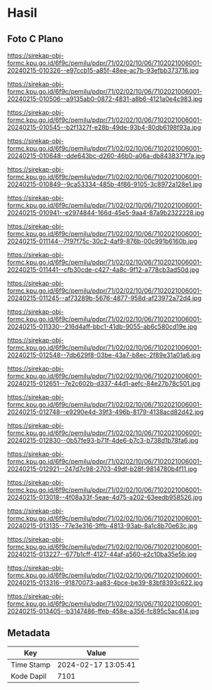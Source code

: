 # Hasil

## Foto C Plano

https://sirekap-obj-formc.kpu.go.id/6f9c/pemilu/pdpr/71/02/02/10/06/7102021006001-20240215-010326--e97ccb15-a85f-48ee-ac7b-93efbb373716.jpg

https://sirekap-obj-formc.kpu.go.id/6f9c/pemilu/pdpr/71/02/02/10/06/7102021006001-20240215-010506--a9135ab0-0872-4831-a8b6-4121a0e4c983.jpg

https://sirekap-obj-formc.kpu.go.id/6f9c/pemilu/pdpr/71/02/02/10/06/7102021006001-20240215-010545--b2f1327f-e28b-49de-93b4-80db6198f93a.jpg

https://sirekap-obj-formc.kpu.go.id/6f9c/pemilu/pdpr/71/02/02/10/06/7102021006001-20240215-010648--dde643bc-d260-46b0-a06a-db8438371f7a.jpg

https://sirekap-obj-formc.kpu.go.id/6f9c/pemilu/pdpr/71/02/02/10/06/7102021006001-20240215-010849--9ca53334-485b-4f86-9105-3c8972a128e1.jpg

https://sirekap-obj-formc.kpu.go.id/6f9c/pemilu/pdpr/71/02/02/10/06/7102021006001-20240215-010941--e2974844-166d-45e5-9aa4-87a9b2322228.jpg

https://sirekap-obj-formc.kpu.go.id/6f9c/pemilu/pdpr/71/02/02/10/06/7102021006001-20240215-011144--7f97f75c-30c2-4af9-876b-00c991b6160b.jpg

https://sirekap-obj-formc.kpu.go.id/6f9c/pemilu/pdpr/71/02/02/10/06/7102021006001-20240215-011441--cfb30cde-c427-4a8c-9f12-a778cb3ad50d.jpg

https://sirekap-obj-formc.kpu.go.id/6f9c/pemilu/pdpr/71/02/02/10/06/7102021006001-20240215-011245--af73289b-5676-4877-958d-af23972a72d4.jpg

https://sirekap-obj-formc.kpu.go.id/6f9c/pemilu/pdpr/71/02/02/10/06/7102021006001-20240215-011330--216d4aff-bbc1-41db-9055-ab6c580cd19e.jpg

https://sirekap-obj-formc.kpu.go.id/6f9c/pemilu/pdpr/71/02/02/10/06/7102021006001-20240215-012548--7db629f8-03be-43a7-b8ec-2f89e31a01a6.jpg

https://sirekap-obj-formc.kpu.go.id/6f9c/pemilu/pdpr/71/02/02/10/06/7102021006001-20240215-012651--7e2c602b-d337-44d1-aefc-84e27b78c501.jpg

https://sirekap-obj-formc.kpu.go.id/6f9c/pemilu/pdpr/71/02/02/10/06/7102021006001-20240215-012748--e9290e4d-39f3-496b-8179-4138acd82d42.jpg

https://sirekap-obj-formc.kpu.go.id/6f9c/pemilu/pdpr/71/02/02/10/06/7102021006001-20240215-012830--0b57fe93-b71f-4de6-b7c3-b738d1b78fa6.jpg

https://sirekap-obj-formc.kpu.go.id/6f9c/pemilu/pdpr/71/02/02/10/06/7102021006001-20240215-012921--247d7c98-2703-49df-b28f-9814780b4f11.jpg

https://sirekap-obj-formc.kpu.go.id/6f9c/pemilu/pdpr/71/02/02/10/06/7102021006001-20240215-013018--4f08a33f-5eae-4d75-a202-63eedb958526.jpg

https://sirekap-obj-formc.kpu.go.id/6f9c/pemilu/pdpr/71/02/02/10/06/7102021006001-20240215-013135--77e3e316-3ffb-4813-93ab-8a1c8b70e63c.jpg

https://sirekap-obj-formc.kpu.go.id/6f9c/pemilu/pdpr/71/02/02/10/06/7102021006001-20240215-013227--677b1cff-4127-44af-a560-e2c10ba35e5b.jpg

https://sirekap-obj-formc.kpu.go.id/6f9c/pemilu/pdpr/71/02/02/10/06/7102021006001-20240215-013316--91870073-aa83-4bce-be39-83bf8393c622.jpg

https://sirekap-obj-formc.kpu.go.id/6f9c/pemilu/pdpr/71/02/02/10/06/7102021006001-20240215-013405--b3147486-ffeb-458e-a356-fc895c5ac414.jpg


## Metadata

| Key        | Value               |
| ---------- | ------------------- |
| Time Stamp | 2024-02-17 13:05:41 |
| Kode Dapil | 7101                |



